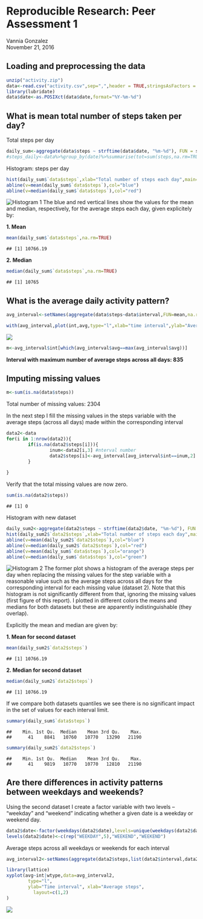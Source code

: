 # Reproducible Research: Peer Assessment 1
Vannia Gonzalez  
November 21, 2016  


## Loading and preprocessing the data



```r
unzip("activity.zip")
data<-read.csv("activity.csv",sep=",",header = TRUE,stringsAsFactors = FALSE)
library(lubridate)
data$date<-as.POSIXct(data$date,format="%Y-%m-%d")
```

## What is mean total number of steps taken per day?

Total steps per day

```r
daily_sum<-aggregate(data$steps ~ strftime(data$date, "%m-%d"), FUN = sum,na.rm=TRUE)
#steps_daily<-data%>%group_by(date)%>%summarise(tot=sum(steps,na.rm=TRUE))   //uses dplyr,plyr
```

Histogram: steps per day

```r
hist(daily_sum$`data$steps`,xlab="Total number of steps each day",main="Histogram of total number of steps per day")
abline(v=mean(daily_sum$`data$steps`),col="blue")
abline(v=median(daily_sum$`data$steps`),col="red")
```

![Histogram 1](figure/plot-1-1.png)
The blue and red vertical lines show the values for the mean and median, respectively, for the average steps each day, given explicitely by:  

**1. Mean**

```r
mean(daily_sum$`data$steps`,na.rm=TRUE)
```

```
## [1] 10766.19
```
**2. Median**

```r
median(daily_sum$`data$steps`,na.rm=TRUE)
```

```
## [1] 10765
```

## What is the average daily activity pattern?

```r
avg_interval<-setNames(aggregate(data$steps~data$interval,FUN=mean,na.rm=TRUE),c("int","avg"))
```

```r
with(avg_interval,plot(int,avg,type="l",xlab="time interval",ylab="Average steps",main="Average steps per interval",col="blue"))
```

![](figure/plot-2-1.png)<!-- -->

```r
m<-avg_interval$int[which(avg_interval$avg==max(avg_interval$avg))]
```
  
**Interval with maximum number of average steps across all days: 835**


## Imputing missing values


```r
m<-sum(is.na(data$steps))
```
Total number of missing values: 2304


In the next step I fill the missing values in the steps variable with the average steps (across all days) made within the corresponding interval 

```r
data2<-data
for(i in 1:nrow(data2)){ 
        if(is.na(data2$steps[i])){
                inum<-data2[i,3] #nterval number
                data2$steps[i]<-avg_interval[avg_interval$int==inum,2]
        }
        
}
```
Verify that the total missing values are now zero.

```r
sum(is.na(data2$steps))
```

```
## [1] 0
```

Histogram with new dataset


```r
daily_sum2<-aggregate(data2$steps ~ strftime(data2$date, "%m-%d"), FUN = sum,na.rm=TRUE)
hist(daily_sum2$`data2$steps`,xlab="Total number of steps each day",main="Histogram of total number of steps per day (replacing missing values)")
abline(v=mean(daily_sum2$`data2$steps`),col="blue")
abline(v=median(daily_sum2$`data2$steps`),col="red")
abline(v=mean(daily_sum$`data$steps`),col="orange")
abline(v=median(daily_sum$`data$steps`),col="green")
```

![Histogram 2](figure/plot-3-1.png)
The former plot shows a histogram of the average steps per day when replacing the missing values for the step variable with a reasonable value such as the average steps across all days for the corresponding interval for each missing value (dataset 2). Note that this histogram is not significantly different from that, ignoring the missing values (first figure of this report).
I plotted in different colors the means and medians for both datasets but these are apparently indistinguishable (they overlap).

Explicitly the mean and median are given by:

**1. Mean for second dataset**

```r
mean(daily_sum2$`data2$steps`)
```

```
## [1] 10766.19
```

**2. Median for second dataset**

```r
median(daily_sum2$`data2$steps`)
```

```
## [1] 10766.19
```

If we compare both datasets quantiles we see there is no significant impact in the set of values for each interval limit.


```r
summary(daily_sum$`data$steps`)
```

```
##    Min. 1st Qu.  Median    Mean 3rd Qu.    Max. 
##      41    8841   10760   10770   13290   21190
```

```r
summary(daily_sum2$`data2$steps`)
```

```
##    Min. 1st Qu.  Median    Mean 3rd Qu.    Max. 
##      41    9819   10770   10770   12810   21190
```

## Are there differences in activity patterns between weekdays and weekends?
Using the second dataset I create a factor variable with two levels – “weekday” and “weekend” indicating whether a given date is a weekday or weekend day.

```r
data2$date<-factor(weekdays(data2$date),levels=unique(weekdays(data2$date)))
levels(data2$date)<-c(rep("WEEKDAY",5),"WEEKEND","WEEKEND")
```

Average steps across all weekdays or weekends for each interval

```r
avg_interval2<-setNames(aggregate(data2$steps,list(data2$interval,data2$date),FUN=mean),c("int","wtype","avg"))
```


```r
library(lattice)
xyplot(avg~int|wtype,data=avg_interval2, 
        type="l", 
        ylab="Time interval", xlab="Average steps",
	      layout=c(1,2) 
)
```

![](figure/plot-4-1.png)<!-- -->
